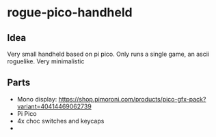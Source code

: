 # rogue-pico-handheld

## Idea
Very small handheld based on pi pico.
Only runs a single game, an ascii roguelike.
Very minimalistic

## Parts
- Mono display: https://shop.pimoroni.com/products/pico-gfx-pack?variant=40414469062739
- Pi Pico
- 4x choc switches and keycaps
- 
